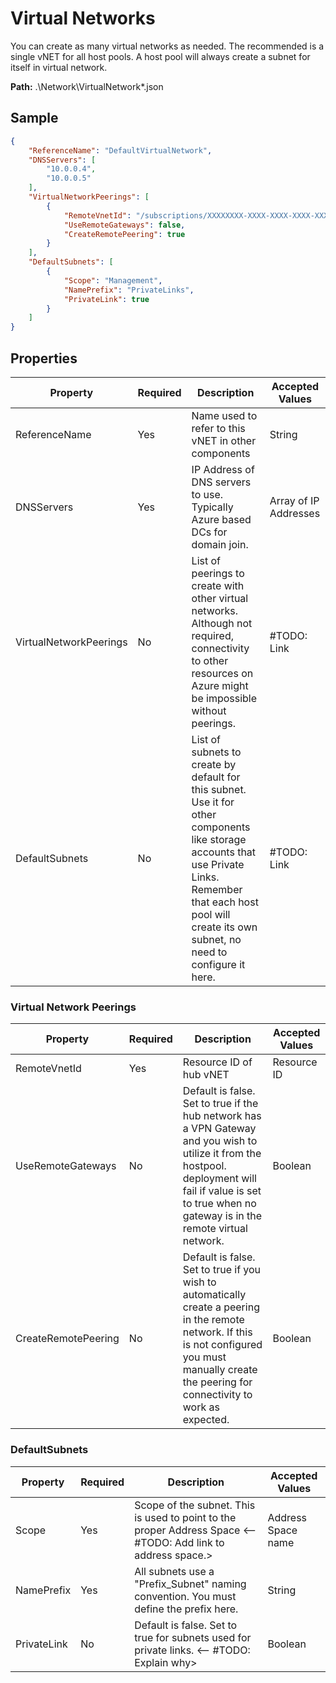 # Virtual Networks
You can create as many virtual networks as needed. The recommended is a single vNET for all host pools.
A host pool will always create a subnet for itself in virtual network.

**Path:** .\Network\VirtualNetwork\*.json

## Sample
```json
{
    "ReferenceName": "DefaultVirtualNetwork",
    "DNSServers": [
        "10.0.0.4",
        "10.0.0.5"
    ],
    "VirtualNetworkPeerings": [
        {
            "RemoteVnetId": "/subscriptions/XXXXXXXX-XXXX-XXXX-XXXX-XXXXXXXXXXXX/resourceGroups/SharedServices/providers/Microsoft.Network/virtualNetworks/ShareVLAN",
            "UseRemoteGateways": false,
            "CreateRemotePeering": true
        }
    ],
    "DefaultSubnets": [
        {
            "Scope": "Management",
            "NamePrefix": "PrivateLinks",
            "PrivateLink": true
        }
    ]
}
```
## Properties
| Property               | Required | Description                                                                                                                                                                                                            | Accepted Values       |
| ---------------------- | -------- | ---------------------------------------------------------------------------------------------------------------------------------------------------------------------------------------------------------------------- | --------------------- |
| ReferenceName          | Yes      | Name used to refer to this vNET in other components                                                                                                                                                                    | String                |
| DNSServers             | Yes      | IP Address of DNS servers to use. Typically Azure based DCs for domain join.                                                                                                                                           | Array of IP Addresses |
| VirtualNetworkPeerings | No       | List of peerings to create with other virtual networks. Although not required, connectivity to other resources on Azure might be impossible without peerings.                                                          | #TODO: Link           |
| DefaultSubnets         | No       | List of subnets to create by default for this subnet. Use it for other components like storage accounts that use Private Links. Remember that each host pool will create its own subnet, no need to configure it here. | #TODO: Link           |

### Virtual Network Peerings
| Property            | Required | Description                                                                                                                                                                                                     | Accepted Values |
| ------------------- | -------- | --------------------------------------------------------------------------------------------------------------------------------------------------------------------------------------------------------------- | --------------- |
| RemoteVnetId        | Yes      | Resource ID of hub vNET                                                                                                                                                                                         | Resource ID     |
| UseRemoteGateways   | No       | Default is false. Set to true if the hub network has a VPN Gateway and you wish to utilize it from the hostpool. deployment will fail if value is set to true when no gateway is in the remote virtual network. | Boolean         |
| CreateRemotePeering | No       | Default is false. Set to true if you wish to automatically create a peering in the remote network. If this is not configured you must manually create the peering for connectivity to work as expected.         | Boolean         |

### DefaultSubnets
| Property    | Required | Description                                                                                                   | Accepted Values    |
| ----------- | -------- | ------------------------------------------------------------------------------------------------------------- | ------------------ |
| Scope       | Yes      | Scope of the subnet. This is used to point to the proper Address Space <-- #TODO: Add link to address space.> | Address Space name |
| NamePrefix  | Yes      | All subnets use a "Prefix_Subnet" naming convention. You must define the prefix here.                         | String             |
| PrivateLink | No       | Default is false. Set to true for subnets used for private links. <-- #TODO: Explain why>                     | Boolean            |
